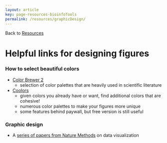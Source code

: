 ```yaml
---
layout: article
key: page-resources-bioinfoTools
permalink: /resources/graphicDesign/
---
```


Back to [Resources](/resources/)

# Helpful links for designing figures

### How to select beautiful colors
- [Color Brewer 2](https://colorbrewer2.org/#type=sequential&scheme=BuGn&n=3)
    - selection of color palettes that are heavily used in scientific literature
- [Coolors](https://coolors.co/)
    - given colors you already have or want, find additional colors that are cohesive!
    - numerous color palettes to make your figures more unique
    - some features behind paywall, but free version is still useful

### Graphic design
- A [series of papers from Nature Methods](http://blogs.nature.com/methagora/2013/07/data-visualization-points-of-view.html) on data visualization

